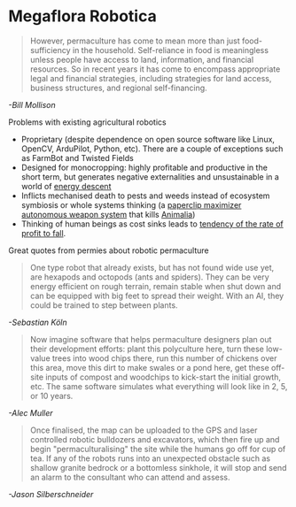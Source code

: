 # Megaflora Robotica

> However, permaculture has come to mean more than just food-sufficiency in the household. Self-reliance in food is meaningless unless people have access to land, information, and financial resources. So in recent years it has come to encompass appropriate legal and financial strategies, including strategies for land access, business structures, and regional self-financing.

*-Bill Mollison*

Problems with existing agricultural robotics
* Proprietary (despite dependence on open source software like Linux, OpenCV, ArduPilot, Python, etc). There are a couple of exceptions such as FarmBot and Twisted Fields
* Designed for monocropping: highly profitable and productive in the short term, but generates negative externalities and unsustainable in a world of [energy descent](https://www.youtube.com/watch?v=uqwWdranB5A)
* Inflicts mechanised death to pests and weeds instead of ecosystem symbiosis or whole systems thinking (a [paperclip maximizer](https://www.lesswrong.com/tag/paperclip-maximizer) [autonomous weapon system](https://en.wikipedia.org/wiki/Lethal_autonomous_weapon) that kills [Animalia](https://en.wikipedia.org/wiki/Animal))
* Thinking of human beings as cost sinks leads to [tendency of the rate of profit to fall](https://en.wikipedia.org/wiki/Tendency_of_the_rate_of_profit_to_fall).

Great quotes from permies about robotic permaculture

> One type robot that already exists, but has not found wide use yet, are hexapods and octopods (ants and spiders).
They can be very energy efficient on rough terrain, remain stable when shut down and can be equipped with big feet to spread their weight.
With an AI, they could be trained to step between plants.

*-Sebastian Köln*

> Now imagine software that helps permaculture designers plan out their development efforts: plant this polyculture here, turn these low-value trees into wood chips there, run this number of chickens over this area, move this dirt to make swales or a pond here, get these off-site inputs of compost and woodchips to kick-start the initial growth, etc. The same software simulates what everything will look like in 2, 5, or 10 years.

*-Alec Muller*

> Once finalised, the map can be uploaded to the GPS and laser controlled robotic bulldozers and excavators, which then fire up and begin "permaculturalising" the site while the humans go off for cup of tea. If any of the robots runs into an unexpected obstacle such as shallow granite bedrock or a bottomless sinkhole, it will stop and send an alarm to the consultant who can attend and assess.

*-Jason Silberschneider*
